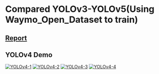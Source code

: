 # Compared YOLOv3-YOLOv5\(Using Waymo_Open_Dataset to train)
## [Report]()
## YOLOv4 Demo
[![YOLOv4-1](https://img.youtube.com/vi/JScbL4Goe1w/0.jpg)](https://www.youtube.com/watch?v=JScbL4Goe1w)
[![YOLOv4-2](https://img.youtube.com/vi/mKoKX0IGGuM/0.jpg)](https://www.youtube.com/watch?v=mKoKX0IGGuM)
[![YOLOv4-3](https://img.youtube.com/vi/P5om3r4JnFo/0.jpg)](https://www.youtube.com/watch?v=P5om3r4JnFo)
[![YOLOv4-4](https://img.youtube.com/vi/WSdX0SATEow/0.jpg)](https://www.youtube.com/watch?v=WSdX0SATEow)

